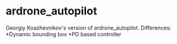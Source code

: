 # ardrone_autopilot

Georgiy Koazhevnikov's version of ardrone_autopilot.
Differences:
	*Dynamic bounding box
	*PD based controller

